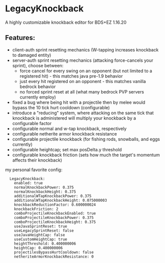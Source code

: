 # LegacyKnockback
A highly customizable knockback editor for BDS+EZ 1.16.20

## Features:

- client-auth sprint resetting mechanics (W-tapping increases knockback to damaged entity)
- server-auth sprint resetting mechanics (attacking force-cancels your sprint), choose between:
    - force cancel for every swing on an opponent (but not limited to a registered hit) - this matches java pre-1.9 behavior
    - just every hit registered on an opponent - this matches vanilla bedrock behavior
    - no forced sprint reset at all (what many bedrock PVP servers currently employ)
- fixed a bug where being hit with a projectile then by melee would bypass the 10 tick hurt cooldown (configurable)
- introduce a "reducing" system, where attacking on the same tick that knockback is administered will multiply your knockback by a configurable factor
- configurable normal and w-tap knockback, respectively
- configurable netherite armor knockback resistance
- configurable projectile knockback (for fishing rods, snowballs, and eggs currently)
- configurable heightcap; set max posDelta.y threshold
- configurable knockback friction (sets how much the target's momentum affects their knockback)

my personal favorite config:

```
  LegacyKnockback:
    enabled: true
    normalKnockbackPower: 0.375
    normalKnockbackHeight: 0.375
    additionalWTapKnockbackPower: 0.375
    additionalWTapKnockbackHeight: 0.075000003
    knockbackReductionFactor: 0.600000024
    knockbackFriction: 2
    comboProjectileKnockbackEnabled: true
    comboProjectileKnockbackPower: 0.375
    comboProjectileKnockbackHeight: 0.375
    useJavaSprintReset: true
    useLegacySprintReset: false
    useJavaHeightCap: false
    useCustomHeightCap: true
    heightThreshold: 0.400000006
    heightCap: 0.400000006
    projectilesBypassHurtCooldown: false
    netheriteArmorKnockbackResistance: 0
```
